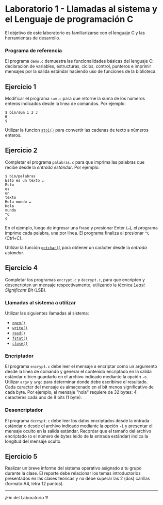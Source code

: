 # Laboratorio 1 - Llamadas al sistema y el Lenguaje de programación C
El objetivo de este laboratorio es familiarizarse con el lenguaje C y las herramientas de desarrollo.

### Programa de referencia
El programa `demo.c` demuestra las funcionalidades básicas del lenguaje C: declaración de variables, estructuras, ciclos, control, punteros e imprimir mensajes por la salida estándar haciendo uso de funciones de la biblioteca.

## Ejercicio 1
Modificar el programa `sum.c` para que retorne la suma de los números enteros indicados desde la línea de comandos. Por ejemplo:
```
$ bin/sum 1 2 3
6
$
```
Utilizar la funcion [`atoi()`](https://www.man7.org/linux/man-pages/man3/atoi.3.html) para convertir las cadenas de texto a números enteros.

## Ejercicio 2
Completar el programa `palabras.c` para que imprima las palabras que recibe desde la _entrada estándar_. Por ejemplo:
```
$ bin/palabras
Esto es un texto ↵
Esto
es
un
texto
Hola mundo ↵
Hola
mundo
^C
$
```
En el ejemplo, luego de ingresar una frase y presionar Enter (`↵`), el programa imprime cada palabra, una por línea. El programa finaliza al presionar `^C` (Ctrl+C).

Utilizar la función [`getchar()`](https://www.man7.org/linux/man-pages/man3/getchar.3.html) para obtener un carácter desde la _entrada estándar_.

## Ejercicio 4
Completar los programas `encrypt.c` y `decrypt.c`, para que encripten y desencripten un mensaje respectivamente, utilizando la técnica *Least Significant Bit* (LSB).

### Llamadas al sistema a utilizar

Utilizar las siguientes llamadas al sistema:

- [`open()`](http://man7.org/linux/man-pages/man2/open.2.html)
- [`write()`](http://man7.org/linux/man-pages/man2/write.2.html)
- [`read()`](http://man7.org/linux/man-pages/man2/read.2.html)
- [`fstat()`](http://man7.org/linux/man-pages/man2/fstat.2.html)
- [`close()`](http://man7.org/linux/man-pages/man2/close.2.html)

### Encriptador
El programa `encrypt.c` debe leer el mensaje a encriptar como un argumento desde la línea de comando y generar el contenido encriptado en la salida estándar o bien guardarlo en el archivo indicado mediante la opción `-o`. Utilizar `argv` y `argc` para determinar donde debe escribirse el resultado. Cada caracter del mensaje es almacenado en el bit menos significativo de cada byte. Por ejemplo, el mensaje "hola" requiere de 32 bytes: 4 caracteres cada uno de 8 bits (1 byte).

### Desencriptador
El programa `decrypt.c` debe leer los datos encriptados desde la entrada estándar o desde el archivo indicado mediante la opción `-i` y presentar el mensaje oculto en la salida estándar. Recordar que el tamaño del archivo encriptado (o el número de bytes leído de la entrada estándar) indica la longitud del mensaje oculto.

## Ejercicio 5

Realizar un breve informe del sistema operativo asignado a tu grupo durante la clase. El reporte debe relacionar los temas introductorios presentados en las clases teóricas y no debe superar las 2 (dos) carillas (formato A4, letra 12 puntos).

---

¡Fín del Laboratorio 1!
